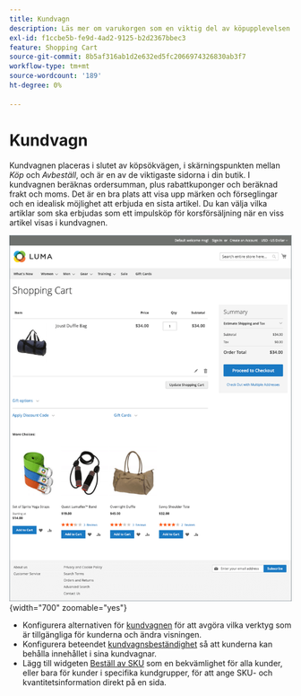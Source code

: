 ```yaml
---
title: Kundvagn
description: Läs mer om varukorgen som en viktig del av köpupplevelsen i din butik.
exl-id: f1ccbe5b-fe9d-4ad2-9125-b2d2367bbec3
feature: Shopping Cart
source-git-commit: 8b5af316ab1d2e632ed5fc2066974326830ab3f7
workflow-type: tm+mt
source-wordcount: '189'
ht-degree: 0%

---
```


# Kundvagn

Kundvagnen placeras i slutet av köpsökvägen, i skärningspunkten mellan _Köp_ och _Avbeställ_, och är en av de viktigaste sidorna i din butik. I kundvagnen beräknas ordersumman, plus rabattkuponger och beräknad frakt och moms. Det är en bra plats att visa upp märken och förseglingar och en idealisk möjlighet att erbjuda en sista artikel. Du kan välja vilka artiklar som ska erbjudas som ett impulsköp för korsförsäljning när en viss artikel visas i kundvagnen.

![På kundvagnssidan visas verktyg som kunden kan använda för att hantera produkterna för sin beställning &#x200B;](./assets/storefront-cart-full.png){width="700" zoomable="yes"}

- Konfigurera alternativen för [kundvagnen](cart-configuration.md) för att avgöra vilka verktyg som är tillgängliga för kunderna och ändra visningen.
- Konfigurera beteendet [kundvagnsbeständighet](cart-persistent.md) så att kunderna kan behålla innehållet i sina kundvagnar.
- Lägg till widgeten [Beställ av SKU](order-by-sku.md) som en bekvämlighet för alla kunder, eller bara för kunder i specifika kundgrupper, för att ange SKU- och kvantitetsinformation direkt på en sida.

